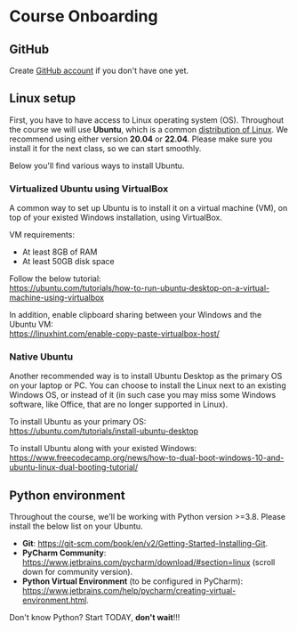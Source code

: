 # Course Onboarding

## GitHub 

Create [GitHub account](https://github.com/) if you don't have one yet.

## Linux setup 

First, you have to have access to Linux operating system (OS). Throughout the course we will use **Ubuntu**, which is a common [distribution of Linux](https://en.wikipedia.org/wiki/Linux_distribution). 
We recommend using either version **20.04** or **22.04**.
Please make sure you install it for the next class, so we can start smoothly.

Below you'll find various ways to install Ubuntu.


### Virtualized Ubuntu using VirtualBox

A common way to set up Ubuntu is to install it on a virtual machine (VM), on top of your existed Windows installation, using VirtualBox. 

VM requirements:

- At least 8GB of RAM
- At least 50GB disk space

Follow the below tutorial:   
https://ubuntu.com/tutorials/how-to-run-ubuntu-desktop-on-a-virtual-machine-using-virtualbox

In addition, enable clipboard sharing between your Windows and the Ubuntu VM:   
https://linuxhint.com/enable-copy-paste-virtualbox-host/


### Native Ubuntu

Another recommended way is to install Ubuntu Desktop as the primary OS on your laptop or PC. 
You can choose to install the Linux next to an existing Windows OS, or instead of it (in such case you may miss some Windows software, like Office, that are no longer supported in Linux).

To install Ubuntu as your primary OS:    
https://ubuntu.com/tutorials/install-ubuntu-desktop


To install Ubuntu along with your existed Windows:   
https://www.freecodecamp.org/news/how-to-dual-boot-windows-10-and-ubuntu-linux-dual-booting-tutorial/


## Python environment

Throughout the course, we'll be working with Python version >=3.8. 
Please install the below list on your Ubuntu.

- **Git**: https://git-scm.com/book/en/v2/Getting-Started-Installing-Git.
- **PyCharm Community**: https://www.jetbrains.com/pycharm/download/#section=linux (scroll down for community version).
- **Python Virtual Environment** (to be configured in PyCharm): https://www.jetbrains.com/help/pycharm/creating-virtual-environment.html.


Don't know Python? Start TODAY, **don't wait**!!!
